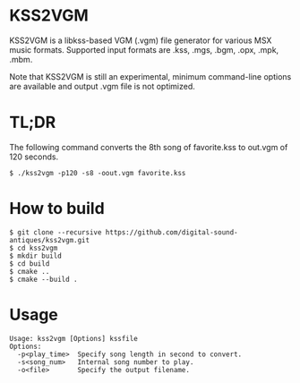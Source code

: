 # KSS2VGM

KSS2VGM is a libkss-based VGM (.vgm) file generator for various MSX music formats.
Supported input formats are .kss, .mgs, .bgm, .opx, .mpk, .mbm.

Note that KSS2VGM is still an experimental, minimum command-line options are available
and output .vgm file is not optimized.

# TL;DR

The following command converts the 8th song of favorite.kss to out.vgm of 120 seconds.

```
$ ./kss2vgm -p120 -s8 -oout.vgm favorite.kss
```

# How to build

```
$ git clone --recursive https://github.com/digital-sound-antiques/kss2vgm.git
$ cd kss2vgm
$ mkdir build
$ cd build
$ cmake ..
$ cmake --build .
```

# Usage

```
Usage: kss2vgm [Options] kssfile 
Options: 
  -p<play_time>  Specify song length in second to convert.
  -s<song_num>   Internal song number to play.
  -o<file>       Specify the output filename.
```

